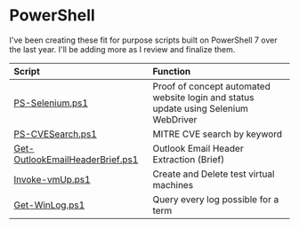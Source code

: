 #   PowerShell

I've been creating these fit for purpose scripts built on PowerShell 7 over the last year. I'll be adding more as I review and finalize them.

| **Script**  | **Function** |
| :--- | :--- |
| [PS-Selenium.ps1](https://github.com/HawkstoneCyber/PowerShell/tree/main/scripts/PS-Selenium.ps1)  | Proof of concept automated website login and status update using Selenium WebDriver  |
| [PS-CVESearch.ps1](https://github.com/HawkstoneCyber/PowerShell/tree/main/scripts/PS-CVESearch.ps1) | MITRE CVE search by keyword  |
| [Get-OutlookEmailHeaderBrief.ps1](https://github.com/HawkstoneCyber/PowerShell/tree/main/scripts/Get-OutlookEmailHeaderBrief.ps1) | Outlook Email Header Extraction (Brief)  |
| [Invoke-vmUp.ps1](https://github.com/HawkstoneCyber/PowerShell/tree/main/scripts/Invoke-vmUp.ps1) | Create and Delete test virtual machines |
| [Get-WinLog.ps1](https://github.com/HawkstoneCyber/PowerShell/tree/main/scripts/Get-WinLog.ps1) | Query every log possible for a term |
